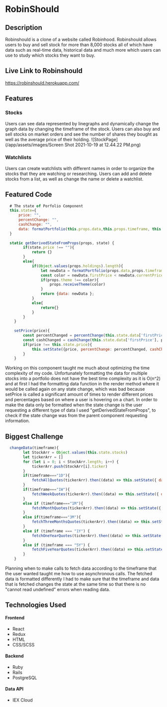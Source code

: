 # RobinShould
## Description
Robinshould is a clone of a website called Robinhood. Robinshould allows users to buy and sell stock for more than 8,000 stocks all of which have data such as  real-time data, historical data and much more which users can use to study which stocks they want to buy.
## Live Link to Robinshould 
https://robinshould.herokuapp.com/

## Features
### Stocks
Users can see data represented by linegraphs and dynamically change the graph data by changing the timeframe of the stock. Users can also buy and sell stocks on market orders and see the number of shares they bought as well as the average price of their holding. 
![StockPage](/app/assets/images/Screen Shot 2021-10-19 at 12.44.22 PM.png)
### Watchlists
Users can create watchlists with different names in order to organize the stocks that they are watching or researching. Users can add and delete stocks from a list, as well as change the name or delete a watchlist. 

## Featured Code
```javascript
  # The state of Porfolio Component
  this.state={
      price: "",
      percentChange: "",
      cashChange: "",
      data: formatPortfolio(this.props.data,this.props.timeframe, this.props.holdings,this.props.user.total_capital)
  }
  
  static getDerivedStateFromProps(props, state) {
        if(state.price !== ""){
            return {}
        }
        else{
            if(Object.values(props.holdings).length){
                let newData = formatPortfolio(props.data,props.timeframe, props.holdings,props.user.total_capital)
                const color = newData.firstPrice < newData.currentPrice ? "green" : "red";
                if(props.theme !== color){
                    props.receiveTheme(color)
                }
                return {data: newData };
            }
            else{
                return{}
            }
        }
    }
    
    setPrice(price){
        const percentChanged = percentChange(this.state.data['firstPrice'], price)    
        const cashChanged = cashChange(this.state.data['firstPrice'], price)    
        if(price !== this.state.price){
            this.setState({price, percentChange: percentChanged, cashChange: cashChanged})
        }
    }
```
Working on this component taught me much about optimizing the time complexity of my code. Unfortunately formatting the data for multiple stocks into a portfolio does not have the best time complexity as it is O(n^2) and at first I had the formatting data function in the render method where it would be called again on any state change, which was bad because setPrice is called a significant amount of times to render different prices and percentages based on where a user is hovering on a chart. In order to make the data only be formatted when the state change is the user requesting a different type of data I used "getDerivedStateFromProps", to check if the state change was from the parent component requesting information.

## Biggest Challenge
```javascript
  changeData(timeframe){
        let StockArr = Object.values(this.state.stocks)
        let tickerArr = []
        for (let i = 0; i < StockArr.length; i++) {
            tickerArr.push(StockArr[i].ticker)
        }
        if(timeframe==="1D"){
            fetchAllQuotes(tickerArr).then((data) => this.setState({ data: data,timeframe:timeframe }))
        }
        if(timeframe==="1W"){
            fetchWeekQuotes(tickerArr).then((data) => this.setState({ data: data,timeframe:timeframe }))
        }
        else if (timeframe==="1M"){
            fetchMonthQuotes(tickerArr).then((data) => this.setState({ data: data,timeframe:timeframe }))
        }
        else if(timeframe==="3M"){
            fetchThreeMonthsQuotes(tickerArr).then((data) => this.setState({ data: data,timeframe:timeframe}))
        }
        else if (timeframe === "1Y") {
            fetchOneYearQuotes(tickerArr).then((data) => this.setState({ data: data ,timeframe:timeframe}))
        }
        else if (timeframe === "5Y") {
            fetchFiveYearQuotes(tickerArr).then((data) => this.setState({ data: data,timeframe:timeframe }))
        }
    }
```
Planning when to make calls to fetch data according to the timeframe that the user wanted taught me how to use asynchronous calls. The fetched data is formatted differently I had to make sure that the timeframe and data that is fetched changes the state at the same time so that there is no "cannot read undefined" errors when reading data.

## Technologies Used
#### Frontend
* React
* Redux
* HTML
* CSS/SCSS
#### Backend
* Ruby
* Rails
* PostgreSQL
#### Data API
* IEX Cloud



